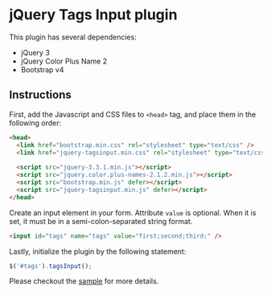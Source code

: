 # jQuery Tags Input plugin

This plugin has several dependencies:
- jQuery 3
- jQuery Color Plus Name 2
- Bootstrap v4


## Instructions

First, add the Javascript and CSS files to `<head>` tag, and place them in the following order:
```html
<head>
  <link href="bootstrap.min.css" rel="stylesheet" type="text/css" />
  <link href="jquery-tagsinput.min.css" rel="stylesheet" type="text/css" />
	
  <script src="jquery-3.3.1.min.js"></script>
  <script src="jquery.color.plus-names-2.1.2.min.js"></script>
  <script src="bootstrap.min.js" defer></script>
  <script src="jquery-tagsinput.min.js" defer></script>
</head>
```	

Create an input element in your form. Attribute `value` is optional. When it is set, it must be in a semi-colon-separated string format.
```html
<input id="tags" name="tags" value="first;second;third;" />
```
Lastly, initialize the plugin by the following statement:
```javascript
$('#tags').tagsInput();
```

Please checkout the [sample](sample/demo.html) for more details.


